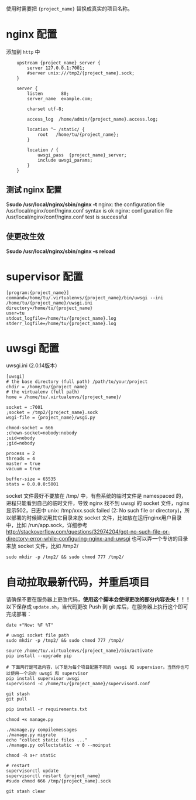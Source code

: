 使用时需要把 `{project_name}` 替换成真实的项目名称。
# nginx 配置
添加到 `http` 中
```
    upstream {project_name}_server {
        server 127.0.0.1:7001;
        #server unix:///tmp2/{project_name}.sock;
    }

    server {
        listen       80;
        server_name  example.com;

        charset utf-8;

        access_log  /home/admin/{project_name}.access.log;

        location ^~ /static/ {
            root   /home/tu/{project_name};
        }

        location / {
            uwsgi_pass  {project_name}_server;
            include uwsgi_params;
        }
    }
```
## 测试 nginx 配置
$**sudo /usr/local/nginx/sbin/nginx -t**
nginx: the configuration file /usr/local/nginx/conf/nginx.conf syntax is ok
nginx: configuration file /usr/local/nginx/conf/nginx.conf test is successful

## 使更改生效
$**sudo /usr/local/nginx/sbin/nginx -s reload**


# supervisor 配置
```
[program:{project_name}]
command=/home/tu/.virtualenvs/{project_name}/bin/uwsgi --ini /home/tu/{project_name}/uwsgi.ini
directory=/home/tu/{project_name}
user=tu
stdout_logfile=/home/tu/{project_name}.log
stderr_logfile=/home/tu/{project_name}.log
```

# uwsgi 配置 
uwsgi.ini  (2.0.14版本）
```
[uwsgi]
# the base directory (full path) /path/to/your/project
chdir = /home/tu/{project_name}
# the virtualenv (full path)
home = /home/tu/.virtualenvs/{project_name}/

socket = :7001
;socket = /tmp2/{project_name}.sock
wsgi-file = {project_name}/wsgi.py

chmod-socket = 666
;chown-socket=nobody:nobody
;uid=nobody
;gid=nobody

process = 2
threads = 4
master = true
vacuum = true

buffer-size = 65535
stats = 0.0.0.0:5001
```
socket 文件最好不要放在 /tmp/ 中，有些系统的临时文件是 namespaced 的，进程只能看到自己的临时文件，导致 nginx 找不到 uwsgi 的 socket 文件，nginx显示502，日志中 unix: /tmp/xxx.sock failed (2: No such file or directory)，所以部署的时候建议用其它目录来放 socket 文件，比如放在运行nginx用户目录中，比如 /run/app.sock，详细参考 http://stackoverflow.com/questions/32974204/got-no-such-file-or-directory-error-while-configuring-nginx-and-uwsgi
也可以弄一个专访的目录来放 socket 文件，比如 /tmp2/
```
sudo mkdir -p /tmp2/ && sudo chmod 777 /tmp2/
```

# 自动拉取最新代码，并重启项目
请确保不要在服务器上更改代码，**使用这个脚本会使得更改的部分内容丢失！！！**
以下保存成 `update.sh`，当代码更改 Push 到 git 库后，在服务器上执行这个即可完成部署：
```
date +"Now: %F %T"

# uwsgi socket file path
sudo mkdir -p /tmp2/ && sudo chmod 777 /tmp2/

source /home/tu/.virtualenvs/{project_name}/bin/activate
pip install --upgrade pip

# 下面两行是可选内容，以下是为每个项目配置不同的 uwsgi 和 supervisor。当然你也可以使用一个总的 uwsgi 和 supervisor
pip install supervisor uwsgi
supervisord -c /home/tu/{project_name}/supervisord.conf

git stash
git pull

pip install -r requirements.txt

chmod +x manage.py

./manage.py compilemessages
./manage.py migrate
echo "collect static files ..."
./manage.py collectstatic -v 0 --noinput

chmod -R a+r static

# restart
supervisorctl update
supervisorctl restart {project_name}
#sudo chmod 666 /tmp/{project_name}.sock

git stash clear
```
